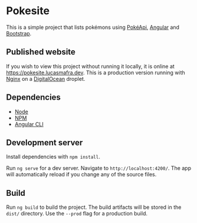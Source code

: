 # Pokesite

This is a simple project that lists pokémons using [PokéApi](https://pokeapi.co/docs/v2), [Angular](https://angular.io) and [Bootstrap](https://getbootstrap.com).

## Published website

If you wish to view this project without running it locally, it is online at https://pokesite.lucasmafra.dev. This is a production version running with [Nginx](https://www.nginx.com) on a [DigitalOcean](https://www.digitalocean.com) droplet.

## Dependencies

- [Node](https://nodejs.org/en/)
- [NPM](https://www.npmjs.com)
- [Angular CLI](https://cli.angular.io)
## Development server

Install dependencies with `npm install`.

Run `ng serve` for a dev server. Navigate to `http://localhost:4200/`. The app will automatically reload if you change any of the source files.

## Build

Run `ng build` to build the project. The build artifacts will be stored in the `dist/` directory. Use the `--prod` flag for a production build.

